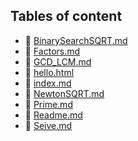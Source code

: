 ## Tables of content
- 🤣 [BinarySearchSQRT.md](./BinarySearchSQRT.md)
- 🤣 [Factors.md](./Factors.md)
- 🤣 [GCD_LCM.md](./GCD_LCM.md)
- 🤣 [hello.html](./hello.html)
- 🤣 [index.md](./index.md)
- 🤣 [NewtonSQRT.md](./NewtonSQRT.md)
- 🤣 [Prime.md](./Prime.md)
- 🤣 [Readme.md](./Readme.md)
- 🤣 [Seive.md](./Seive.md)
